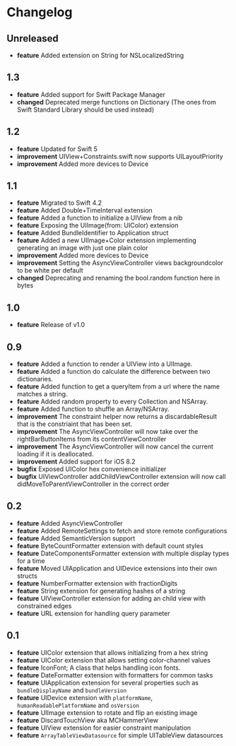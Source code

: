 # Changelog

## Unreleased
* **feature** Added extension on String for NSLocalizedString

## 1.3
* **feature** Added support for Swift Package Manager
* **changed** Deprecated merge functions on Dictionary (The ones from Swift Standard Library should be used instead)

## 1.2
* **feature** Updated for Swift 5
* **improvement** UIView+Constraints.swift now supports UILayoutPriority
* **improvement** Added more devices to Device

## 1.1
* **feature** Migrated to Swift 4.2
* **feature** Added Double+TimeInterval extension
* **feature** Added a function to initialize a UIView from a nib
* **feature** Exposing the UIImage(from: UIColor) extension
* **feature** Added BundleIdentifier to Application struct
* **feature** Added a new UIImage+Color extension implementing generating an image with just one plain color
* **improvement** Added more devices to Device
* **improvement** Setting the AsyncViewController views backgroundcolor to be white per default
* **changed** Deprecating and renaming the bool.random function here in bytes

## 1.0
* **feature** Release of v1.0

## 0.9
* **feature** Added a function to render a UIView into a UIImage.
* **feature** Added a function do calculate the difference between two dictionaries.
* **feature** Added function to get a queryItem from a url where the name matches a string.
* **feature** Added random property to every Collection and NSArray.
* **feature** Added function to shuffle an Array/NSArray.
* **improvement** The constraint helper now returns a discardableResult that is the constriaint that has been set.
* **improvement** The AsyncViewController will now take over the rightBarButtonItems from its contentViewController
* **improvement** The AsyncViewController will now cancel the current loading if it is deallocated.
* **improvement** Added support for iOS 8.2
* **bugfix** Exposed UIColor hex convenience initializer
* **bugfix** UIViewController addChildViewController extension will now call didMoveToParentViewController in the correct order

## 0.2
* **feature** Added AsyncViewController
* **feature** Added RemoteSettings to fetch and store remote configurations
* **feature** Added SemanticVersion support
* **feature** ByteCountFormatter extension with default count styles
* **feature** DateComponentsFormatter extension with multiple display types for a time
* **feature** Moved UIApplication and UIDevice extensions into their own structs
* **feature** NumberFormatter extension with fractionDigits
* **feature** String extension for generating hashes of a string
* **feature** UIViewController extension for adding an child view with constrained edges
* **feature** URL extension for handling query parameter

## 0.1
* **feature** UIColor extension that allows initializing from a hex string
* **feature** UIColor extension that allows setting color-channel values
* **feature** IconFont; A class that helps handling icon fonts.
* **feature** DateFormatter extension with formatters for common tasks
* **feature** UIApplication extension for several properties such as `bundleDisplayName` and `bundleVersion`
* **feature** UIDevice extension with `platformName`, `humanReadablePlatformName` and `osVersion`
* **feature** UIImage extension to rotate and flip an existing image
* **feature** DiscardTouchView aka MCHammerView
* **feature** UIView extension for easier constraint manipulation
* **feature** `ArrayTableViewDatasource` for simple UITableView datasources
